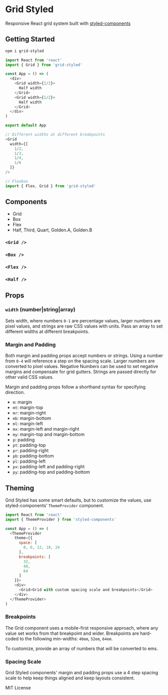 
# Grid Styled

Responsive React grid system built with [styled-components](https://github.com/styled-components/styled-components)

## Getting Started

```sh
npm i grid-styled
```

```js
import React from 'react'
import { Grid } from 'grid-styled'

const App = () => (
  <div>
    <Grid width={1/2}>
      Half width
    </Grid>
    <Grid width={1/2}>
      Half width
    </Grid>
  </div>
)

export default App
```

```js
// Different widths at different breakpoints
<Grid
  width={[
    1/2,
    1/3,
    1/4,
    1/6
  ]}
/>
```

```jsx
// Flexbox
import { Flex, Grid } from 'grid-styled'
```

## Components

- Grid
- Box
- Flex
- Half, Third, Quart, Golden.A, Golden.B

### `<Grid />`
### `<Box />`
### `<Flex />`
### `<Half />`


## Props

### `width` (number|string|array)

Sets width, where numbers `0-1` are percentage values, larger numbers are pixel values, and strings are raw CSS values with units.
Pass an array to set different widths at different breakpoints.

### Margin and Padding

Both margin and padding props accept numbers or strings.
Using a number from `0-4` will reference a step on the spacing scale.
Larger numbers are converted to pixel values.
Negative Numbers can be used to set negative margins and compensate for grid gutters.
Strings are passed directly for other valid CSS values.

Margin and padding props follow a shorthand syntax for specifying direction.

- `m`: margin
- `mt`: margin-top
- `mr`: margin-right
- `mb`: margin-bottom
- `ml`: margin-left
- `mx`: margin-left and margin-right
- `my`: margin-top and margin-bottom
- `p`: padding
- `pt`: padding-top
- `pr`: padding-right
- `pb`: padding-bottom
- `pl`: padding-left
- `px`: padding-left and padding-right
- `py`: padding-top and padding-bottom

## Theming

Grid Styled has some smart defaults, but to customize the values,
use styled-components’ `ThemeProvider` component.

```js
import React from 'react'
import { ThemeProvider } from 'styled-components'

const App = () => (
  <ThemeProvider
    theme={{
      space: [
        0, 6, 12, 18, 24
      ],
      breakpoints: [
        32,
        48,
        64
      ]
    }}>
    <div>
      <Grid>Grid with custom spacing scale and breakpoints</Grid>
    </div>
  </ThemeProvider>
)
```

### Breakpoints

The Grid component uses a mobile-first responsive approach,
where any value set works from that breakpoint and wider.
Breakpoints are hard-coded to the following min-widths: `40em`, `52em`, `64em`.

To customize, provide an array of numbers that will be converted to ems.


### Spacing Scale

Grid Styled components' margin and padding props use a 4 step spacing scale to help
keep things aligned and keep layouts consistent.


MIT License

